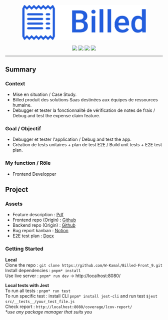 <p align="center">
  <img src="/src/assets/images/logo09.png" width="400px"alt="Logo image"/>
</p>

<p align="center">
  <img src="https://img.shields.io/badge/HTML5-E34F26?style=flat-square&logo=html5&logoColor=fff" />
	<img src="https://img.shields.io/badge/CSS-1572B6?style=flat-square&logo=css3&logoColor=fff" />
	<img src="https://img.shields.io/badge/JavaScript-F7DF1E?style=flat-square&logo=javascript&logoColor=000" />
  <img src="https://img.shields.io/badge/Jest-8f4058?style=flat-square&logo=jest&logoColor=fff" />
</p>

---
## Summary
### Context
- Mise en situation / Case Study.
- Billed produit des solutions Saas destinées aux équipes de ressources humaine.
- Debugger et tester la fonctionnalité de vérification de notes de frais / Debug and test the expense claim feature.
### Goal / Objectif
- Debugger et tester l'application / Debug and test the app.
- Création de tests unitaires + plan de test E2E / Build unit tests + E2E test plan.
### My function / Rôle
- Frontend Developper

## Project
### Assets
- Feature description : [Pdf](https://s3.eu-west-1.amazonaws.com/course.oc-static.com/projects/DA+JSR_P9/Billed+-+Description+des+fonctionnalite%CC%81s.pdf)
- Frontend repo (Origin) : [Github](https://github.com/OpenClassrooms-Student-Center/Billed-app-FR-back)
- Backend repo (Origin) : [Github](https://github.com/OpenClassrooms-Student-Center/Billed-app-FR-back)
- Bug report kanban : [Notion](https://www.notion.so/openclassrooms/a7a612fc166747e78d95aa38106a55ec?v=2a8d3553379c4366b6f66490ab8f0b90)
- E2E test plan : [Docx](https://course.oc-static.com/projects/DA+JSR_P9/Billed+-+E2E+parcours+administrateur.docx)

### Getting Started
**Local**  
Clone the repo : `git clone https://github.com/W-Kamal/Billed-Front_9.git`  
Install dependencies : `pnpm* install`  
Use live server : `pnpm* run dev` -> http://localhost:8080/  

**Local tests with Jest**  
To run all tests : `pnpm* run test`  
To run specific test : install CLI `pnpm* install jest-cli` and run test `$jest src/__tests__/your_test_file.js`  
Check report : `http://localhost:8080/coverage/lcov-report/`  
_*use any package manager that suits you_

